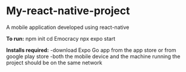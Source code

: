 # My-react-native-project

A mobile application developed using react-native

**To run:**
npm init
cd Emocracy
npx expo start

**Installs required:**
-download Expo Go app from the app store or from google play store
-both the mobile device and the machine running the project should be on the same network
